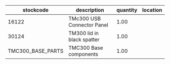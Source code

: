 |stockcode|description|quantity|location|
|---------|-----------|--------|--------|
|16122|TMc300 USB Connector Panel|1.00||
|30124|TM300 lid in black spatter|1.00||
|TMC300_BASE_PARTS|TMC300 Base components|1.00||
